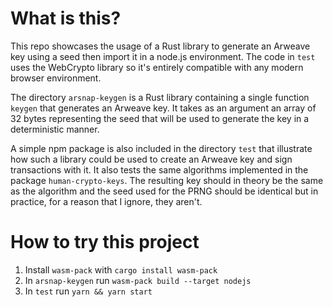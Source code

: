 # What is this?

This repo showcases the usage of a Rust library to generate an Arweave key using a seed then import
it in a node.js environment. The code in `test` uses the WebCrypto library so it's entirely
compatible with any modern browser environment.

The directory `arsnap-keygen` is a Rust library containing a single function `keygen`
that generates an Arweave key. It takes as an argument an array of 32 bytes representing the seed
that will be used to generate the key in a deterministic manner.

A simple npm package is also included in the directory `test` that illustrate how such a library
could be used to create an Arweave key and sign transactions with it. It also tests the same
algorithms implemented in the package `human-crypto-keys`. The resulting key should in theory be
the same as the algorithm and the seed used for the PRNG should be identical but in practice, for a
reason that I ignore, they aren't.

# How to try this project

1. Install `wasm-pack` with `cargo install wasm-pack`
1. In `arsnap-keygen` run `wasm-pack build --target nodejs`
1. In `test` run `yarn && yarn start`

